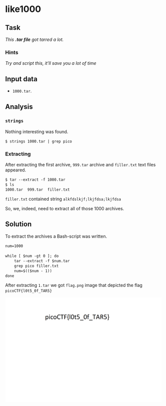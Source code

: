 # like1000

## Task

*This **.tar file** got tarred a lot.*

### Hints

*Try and script this, it'll save you a lot of time*

## Input data

* `1000.tar`.

## Analysis

### `strings`

Nothing interesting was found.

```console
$ strings 1000.tar | grep pico
```

### Extracting

After extracting the first archive, `999.tar` archive and `filler.txt` text files appeared.

```console
$ tar --extract -f 1000.tar
$ ls
1000.tar  999.tar  filler.txt
```

`filler.txt` contained string `alkfdslkjf;lkjfdsa;lkjfdsa`

So, we, indeed, need to extract all of those 1000 archives.

## Solution

To extract the archives a Bash-script was written.

```shell
num=1000

while [ $num -gt 0 ]; do
	tar --extract -f $num.tar
    grep pico filler.txt
	num=$(($num - 1))
done
```

After extracting `1.tar` we got `flag.png` image that depicted the flag `picoCTF{l0t5_0f_TAR5}`

![](https://github.com/KryvavyiPotii/ctf-write-ups/blob/main/picoCTF/picoCTF%202019/like1000/flag.png)
